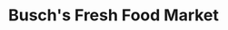 ---
title: "Busch's Fresh Food Market"
url: /ann-arbor/buschs-fresh-food-market/
shop: supermarket
---